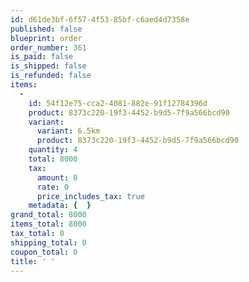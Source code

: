 ```yaml
---
id: d61de3bf-6f57-4f53-85bf-c6aed4d7358e
published: false
blueprint: order
order_number: 361
is_paid: false
is_shipped: false
is_refunded: false
items:
  -
    id: 54f12e75-cca2-4081-882e-91f12784396d
    product: 8373c220-19f3-4452-b9d5-7f9a566bcd90
    variant:
      variant: 6.5km
      product: 8373c220-19f3-4452-b9d5-7f9a566bcd90
    quantity: 4
    total: 8000
    tax:
      amount: 0
      rate: 0
      price_includes_tax: true
    metadata: {  }
grand_total: 8000
items_total: 8000
tax_total: 0
shipping_total: 0
coupon_total: 0
title: ' '
---
```

